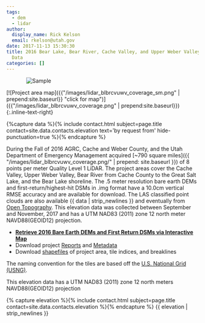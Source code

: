 ```yaml
---
tags:
  - dem
  - lidar
author:
  display_name: Rick Kelson
  email: rkelson@utah.gov
date: 2017-11-13 15:30:30
title: 2016 Bear Lake, Bear River, Cache Valley, and Upper Weber Valley LiDAR Elevation
  Data
categories: []
---
```


<style type="text/css">
#logo {
  max-width: 400px;
  margin: 0 auto;
}
</style>
<div id="logo">
  <img src="{{ "/images/lidar_blbrcvuwv.PNG" | prepend: site.baseurl }}" alt="Sample" />
</div>

[![Project area map]({{"/images/lidar_blbrcvuwv_coverage_sm.png" | prepend:site.baseurl}} "click for map")]({{"/images/lidar_blbrcvuwv_coverage.png" | prepend:site.baseurl}}){:.inline-text-right}

{%capture data %}{% include contact.html subject=page.title contact=site.data.contacts.elevation text='by request from' hide-punctuation=true %}{% endcapture %}

During the Fall of 2016 AGRC, Cache and Weber County, and the Utah Department of Emergency Management acquired [~790 square miles]({{ "/images/lidar_blbrcvuwv_coverage.png/" | prepend: site.baseurl }}) of 8 points per meter Quality Level 1 LiDAR. The project areas cover the Cache Valley, Upper Weber Valley, Bear River from Cache County to the Great Salt Lake, and the Bear Lake shoreline. The .5 meter resolution bare earth DEMs and first-return/highest-hit DSMs in .img format have a 10.0cm vertical RMSE accuracy and are available for download. The LAS classified point clouds are also available {{ data | strip_newlines }} and eventually from [Open Topography](http://www.opentopography.org/). This elevation data was collected between September and November, 2017 and has a UTM NAD83 (2011) zone 12 north meter NAVD88(GEOID12) projection.

<ul class="dotless">
  <li>
    <strong>
      <i class="fas fa-download"></i> <a href="https://raster.utah.gov/?cat=.5%20Meter%20%7B2016%20LiDAR%7D">Retrieve 2016 Bare Earth DEMs and First Return DSMs via Interactive Map</a>
    </strong>
  </li>
  <li>
    <i class="fas fa-download"></i> Download project <a href="https://storage.googleapis.com/state-of-utah-sgid-downloads/lidar/cache-valley-2016/DEMs/BLBRCVUWV_Reports.zip">Reports</a> and
      <a href="https://storage.googleapis.com/state-of-utah-sgid-downloads/lidar/cache-valley-2016/DEMs/BLBRCVUWV_Metadata.zip">Metadata</a>
  </li>
  <li>
    <i class="fas fa-download"></i> Download <a href="https://storage.googleapis.com/state-of-utah-sgid-downloads/lidar/cache-valley-2016/DEMs/BLBRCVUWV_shps.zip">shapefiles</a> of project area, tile indices, and breaklines
  </li>
</ul>

The naming convention for the tiles are based off the [U.S. National Grid (USNG)]( https://www.fgdc.gov/usng/how-to-read-usng/index_html).

This elevation data has a UTM NAD83 (2011) zone 12 north meters NAVD88(GEOID12) projection

{% capture elevation %}{% include contact.html subject=page.title contact=site.data.contacts.elevation %}{% endcapture %}
{{ elevation | strip_newlines }}
